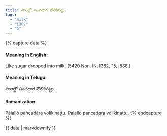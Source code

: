```yaml
---
title: పాలల్లో పంచదార వొలికినట్టు.
tags:
  - "milk"
  - "i382"
  - "5"
---
```


{% capture data %}
#### Meaning in English:
Like sugar dropped into milk.
(5420 Non. IN, I382, "5, I888.)

#### Meaning in Telugu:
పాలల్లో పంచదార వొలికినట్టు.

#### Romanization:
Pālallō pan̄cadāra volikinaṭṭu.
Palallo pancadara volikinattu.
{% endcapture %}

{{ data | markdownify }}

